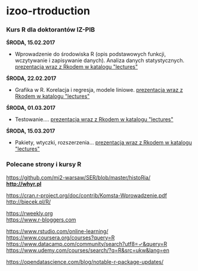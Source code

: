# izoo-rtroduction
### Kurs R dla doktorantów IZ-PIB

**ŚRODA, 15.02.2017**
- Wprowadzenie do środowiska R (opis podstawowych funkcji, wczytywanie i zapisywanie danych). Analiza danych statystycznych. [prezentacja wraz z Rkodem w katalogu "lectures"](https://cdn.rawgit.com/kzukowski/izoo-rtroduction/e9b8aa77/lectures/one.html)

**ŚRODA, 22.02.2017**
- Grafika w R. Korelacja i regresja, modele liniowe. [prezentacja wraz z Rkodem w katalogu "lectures"](https://cdn.rawgit.com/kzukowski/izoo-rtroduction/e9b8aa77/lectures/two.html)

**ŚRODA, 01.03.2017**
- Testowanie.... [prezentacja wraz z Rkodem w katalogu "lectures"](https://cdn.rawgit.com/kzukowski/izoo-rtroduction/e9b8aa77/lectures/three.html)

**ŚRODA, 15.03.2017**
- Pakiety, wtyczki, rozszerzenia... [prezentacja wraz z Rkodem w katalogu "lectures"](https://cdn.rawgit.com/kzukowski/izoo-rtroduction/97601725/lectures/four.html)

### Polecane strony i kursy R

https://github.com/mi2-warsaw/SER/blob/master/histoRia/ <br />
**http://whyr.pl** <br />

https://cran.r-project.org/doc/contrib/Komsta-Wprowadzenie.pdf <br />
http://biecek.pl/R/ <br />

https://rweekly.org <br />
https://www.r-bloggers.com <br />

https://www.rstudio.com/online-learning/ <br />
https://www.coursera.org/courses?query=R <br />
https://www.datacamp.com/community/search?utf8=✓&query=R <br />
https://www.udemy.com/courses/search/?q=R&src=ukw&lang=en <br />

https://opendatascience.com/blog/notable-r-package-updates/ <br />



